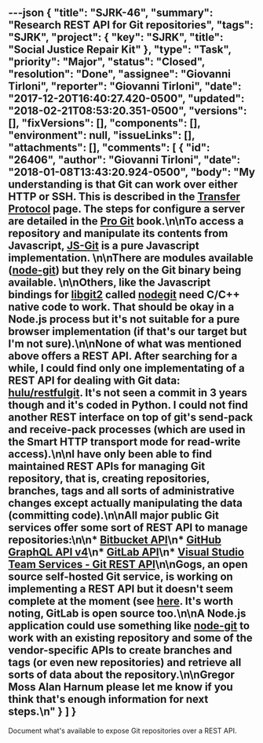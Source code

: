 ---json
{
  "title": "SJRK-46",
  "summary": "Research REST API for Git repositories",
  "tags": "SJRK",
  "project": {
    "key": "SJRK",
    "title": "Social Justice Repair Kit"
  },
  "type": "Task",
  "priority": "Major",
  "status": "Closed",
  "resolution": "Done",
  "assignee": "Giovanni Tirloni",
  "reporter": "Giovanni Tirloni",
  "date": "2017-12-20T16:40:27.420-0500",
  "updated": "2018-02-21T08:53:20.351-0500",
  "versions": [],
  "fixVersions": [],
  "components": [],
  "environment": null,
  "issueLinks": [],
  "attachments": [],
  "comments": [
    {
      "id": "26406",
      "author": "Giovanni Tirloni",
      "date": "2018-01-08T13:43:20.924-0500",
      "body": "My understanding is that Git can work over either HTTP or SSH. This is described in the [Transfer Protocol](https://git-scm.com/book/en/v2/Git-Internals-Transfer-Protocols) page. The steps for configure a server are detailed in the [Pro Git](https://git-scm.com/book/en/v2/Git-on-the-Server-The-Protocols) book.\n\nTo access a repository and manipulate its contents from Javascript, [JS-Git](https://github.com/creationix/js-git) is a pure Javascript implementation.&#x20;\n\nThere are modules available ([node-git](https://github.com/christkv/node-git)) but they rely on the Git binary being available.&#x20;\n\nOthers, like the Javascript bindings for [libgit2](https://libgit2.github.com/) called [nodegit](https://github.com/nodegit/nodegit) need C/C++ native code to work. That should be okay in a Node.js process but it's not suitable for a pure browser implementation (if that's our target but I'm not sure).\n\nNone of what was mentioned above offers a REST API. After searching for a while, I could find only one implementating of a REST API for dealing with Git data: [hulu/restfulgit](https://github.com/hulu/restfulgit). It's not seen a commit in 3 years though and it's coded in Python. I could not find another  REST interface on top of git's send-pack and receive-pack processes (which are used in the Smart HTTP transport mode for read-write access).\n\nI have only been able to find maintained REST APIs for managing Git repository, that is, creating repositories, branches, tags and all sorts of administrative changes except actually manipulating the data (committing code).\n\nAll major public Git services offer some sort of REST API to manage repositories:\n\n* [Bitbucket API](https://developer.atlassian.com/bitbucket/api/2/reference/)\n* [GitHub GraphQL API v4](https://developer.github.com/v4)\n* [GitLab API](https://docs.gitlab.com/ee/api/README.html)\n* [Visual Studio Team Services - Git REST API](https://www.visualstudio.com/en-us/docs/integrate/api/git/overview)\n\nGogs, an open source self-hosted Git service, is working on implementing a REST API but it doesn't seem complete at the moment (see [here](https://github.com/gogits/go-gogs-client/wiki). It's worth noting, GitLab is open source too.\n\nA Node.js application could use something like [node-git](https://github.com/christkv/node-git) to work with an existing repository and some of the vendor-specific APIs to create branches and tags (or even new repositories) and retrieve all sorts of data about the repository.\n\nGregor Moss Alan Harnum please let me know if you think that's enough information for next steps.\n"
    }
  ]
}
---
Document what's available to expose Git repositories over a REST API.

        
